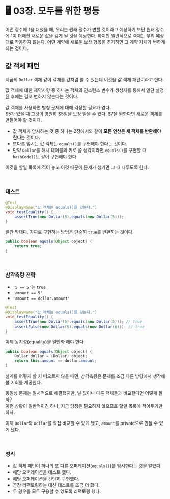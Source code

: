 # 🖥 03장. 모두를 위한 평등

어떤 정수에 1을 더했을 때, 우리는 원래 정수가 변할 것이라고 예상하기 보단 원래 정수에 1이 더해진 새로운 값을 갖게 될 것을 예상한다. 하지만 일반적으로 객체는 우리 예상대로 작동하지 않는다. 어떤 계약에 새로운 보상 항목을 추가하면 그 계약 자체가 변하게 되는 것이다.

## 값 객체 패턴

지금의 `Dollar` 객체 같이 객체를 값처럼 쓸 수 있는데 이것을 값 객체 패턴이라고 한다.

값 객체에 대한 제약사항 중 하나는 객체의 인스턴스 변수가 생성자를 통해서 일단 설정된 후에는 결코 변하지 않는다는 것이다.

값 객체를 사용하면 별칭 문제에 대해 걱정할 필요가 없다.  
$5가 있을 때 그것이 영원히 $5임을 보장 받을 수 있다. $7을 원한다면 새로운 객체를 만들어야 할 것이다.

- 값 객체가 암시하는 것 중 하나는 2장에서와 같이 **모든 연산은 새 객체를 반환해야 한다**는 것이다.
- 또다른 암시는 값 객체는 `equals()`를 구현해야 한다는 것이다.
- 만약 `Dollar`를 해시 테이블의 키로 쓸 생각이라면 `equals()`를 구현할 때 `hashCode()`도 같이 구현해야 한다.

이것을 할일 목록에 적어 놓고 이것 때문에 문제가 생기면 그 때 다루도록 한다.

&nbsp;

### 테스트

```java
@Test
@DisplayName("값 객체는 equals()를 갖는다.")
void testEquality() {
    assertTrue(new Dollar(5).equals(new Dollar(5)));
}
```

빨간 막대다. 가짜로 구현하는 방법은 단순히 `true`를 반환하는 것이다.

```java
public boolean equals(Object object) {
    return true;
}
```

&nbsp;

### 삼각측량 전략

- `'5 == 5'`는 `true`
- `'amount == 5'`
- `'amount == dollar.amount'`

```java
@Test
@DisplayName("값 객체는 equals()를 갖는다.")
void testEquality() {
    assertTrue(new Dollar(5).equals(new Dollar(5))); // true
    assertFalse(new Dollar(5).equals(new Dollar(6))); // true
}
```

이제 동치성(equality)을 일반화 해야 한다.

```java
public boolean equals(Object object) {
    Dollar dollar = (Dollar) object;
    return this.amount == dollar.amount;
}
```

설계를 어떻게 할 지 떠오르지 않을 때면, 삼각측량은 문제를 조금 다른 방향에서 생각해볼 기회를 제공한다.

동일성 문제는 일시적으로 해결됐지만, 널 값이나 다른 객체들과 비교한다면 어떻게 될까?  
이런 상황이 일반적이긴 하나, 지금 당장은 필요하지 않으므로 할일 목록에 적어두기만 하자.

이제 `Dollar`와 `Dollar`를 직접 비교할 수 있게 됐고, `amount`를 private으로 만들 수 있게 됐다.

&nbsp;

### 정리

- 값 객체 패턴이 하나의 또 다른 오퍼레이션(`equals()`)를 암시한다는 것을 알았다.
- 해당 오퍼레이션을 테스트 했다.
- 해당 오퍼레이션을 간단히 구현했다.
- 곧장 리팩토링하는 대신 테스트를 조금 더 했다.
- 두 경우를 모두 구용할 수 있도록 리팩토링 했다.
